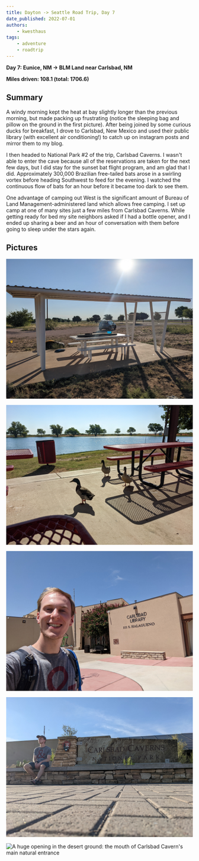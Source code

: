 ```yaml
---
title: Dayton -> Seattle Road Trip, Day 7
date_published: 2022-07-01
authors:
    - kwesthaus
tags:
    - adventure
    - roadtrip
---
```


**Day 7: Eunice, NM -> BLM Land near Carlsbad, NM**

**Miles driven: 108.1 (total: 1706.6)**


## Summary

A windy morning kept the heat at bay slightly longer than the previous morning, but made packing up frustrating (notice the sleeping bag and pillow on the ground in the first picture). After being joined by some curious ducks for breakfast, I drove to Carlsbad, New Mexico and used their public library (with excellent air conditioning!) to catch up on instagram posts and mirror them to my blog. 

I then headed to National Park #2 of the trip, Carlsbad Caverns. I wasn't able to enter the cave because all of the reservations are taken for the next few days, but I did stay for the sunset bat flight program, and am glad that I did. Approximately 300,000 Brazilian free-tailed bats arose in a swirling vortex before heading Southwest to feed for the evening. I watched the continuous flow of bats for an hour before it became too dark to see them.

One advantage of camping out West is the significant amount of Bureau of Land Management-administered land which allows free camping. I set up camp at one of many sites just a few miles from Carlsbad Caverns. While getting ready for bed my site neighbors asked if I had a bottle opener, and I ended up sharing a beer and an hour of conversation with them before going to sleep under the stars again.


## Pictures

![Kyle's picnic table campsite, with sleeping bag and pillow on the ground thanks to the wind](/public/images/dayton-seattle-road-trip-day-07/PXL_20220701_133407194.MP.jpg)

![Ducks joining Kyle for breakfast](/public/images/dayton-seattle-road-trip-day-07/PXL_20220701_145320438.jpg)

![Kyle in the pavilion in front of the Carlsbad, NM library](/public/images/dayton-seattle-road-trip-day-07/PXL_20220701_174337277.jpg)

![Kyle looking into distance next to Carlsbad Caverns National Park sign](/public/images/dayton-seattle-road-trip-day-07/PXL_20220702_002826926.MP.jpg)

![A huge opening in the desert ground: the mouth of Carlsbad Cavern's main natural entrance](/public/images/dayton-seattle-road-trip-day-07/PXL_20220702_005558254.jpg)


